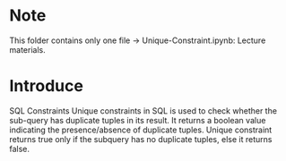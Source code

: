 # Note
This folder contains only one file -> Unique-Constraint.ipynb: Lecture materials.
# Introduce
SQL Constraints Unique constraints in SQL is used to check whether the sub-query has duplicate tuples in its result. It returns a boolean value indicating the presence/absence of duplicate tuples. Unique constraint returns true only if the subquery has no duplicate tuples, else it returns false.

